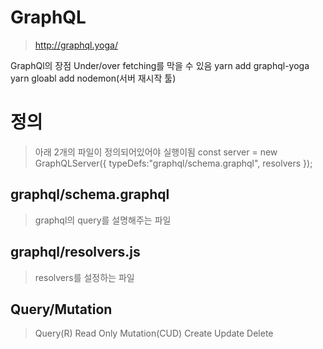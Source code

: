 # GraphQL
> http://graphql.yoga/

GraphQl의 장점 Under/over fetching를 막을 수 있음
yarn add graphql-yoga
yarn gloabl add nodemon(서버 재시작 툴)

# 정의
> 아래 2개의 파일이 정의되어있어야 실행이됨
const server = new GraphQLServer({
    typeDefs:"graphql/schema.graphql",
    resolvers
});
## graphql/schema.graphql
> graphql의 query를 설명해주는 파일

## graphql/resolvers.js
> resolvers를 설정하는 파일

## Query/Mutation
> Query(R)
    Read Only
> Mutation(CUD)
    Create
    Update
    Delete